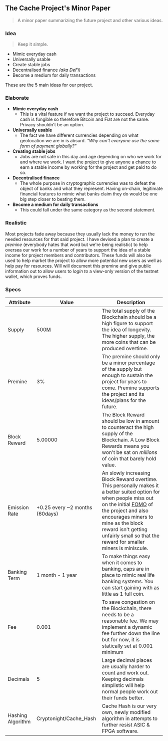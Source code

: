 ## The Cache Project's Minor Paper
> A minor paper summarizing the future project and other various ideas.

### Idea
> Keep it simple.

- Mimic everyday cash
- Universally usable
- Create stable jobs
- Decentralised finance *(aka DeFi)*
- Become a medium for daily transactions

These are the 5 main ideas for our project.

### Elaborate

- **Mimic everyday cash**
    - This is a vital feature if we want the project to succeed. Everyday cash is fungible so therefore Bitcoin and Fiat are not the same. Privacy shouldn't be an option.
- **Universally usable**
    - The fact we have different currencies depending on what geolocation we are in is absurd. *"Why can't everyone use the same form of payment globally?"*
- **Creating stable jobs**
    - Jobs are not safe in this day and age depending on who we work for and where we work. I want the project to give anyone a chance to earn a stable income by working for the project and get paid to do so.
- **Decentralised finance**
    - The whole purpose in cryptographic currencies was to defeat the object of banks and what they represent. Having on-chain, legitimate financial features to mimic what banks claim they do would be one big step closer to beating them.
- **Become a medium for daily transactions**
    - This could fall under the same category as the second statement.
    
### Realistic

Most projects fade away because they usually lack the money to run the needed resources for that said project.
I have devised a plan to create a *premine* (everybody hates that word but we're being realistic) to help oversea our work for a number of years to support the idea of a stable income for project members and contributors.
These funds will also be used to help market the project to allow more potential new users as well as help pay for resources.
Will will document this premine and give public information out to allow users to *login to* a view-only version of the testnet wallet, which proves funds.

### Specs

| Attribute | Value | Description |
|-----------|-------|-------------|
| Supply | 500[M](https://en.wikipedia.org/wiki/1,000,000) | The total supply of the Blockchain should be a high figure to support the idea of longevity. The higher supply, the more coins that can be produced overtime. |
| Premine | 3% | The premine should only be a minor percentage of the supply but enough to sustain the project for years to come. Premine supports the project and its ideas/plans for the future. |
| Block Reward | 5.00000 | The Block Reward should be low in amount to counteract the high supply of the Blockchain. A Low Block Rewards means you won't be sat on *millions* of coin that barely hold value. |
| Emission Rate | +0.25 every ~2 months (60days) | An slowly increasing Block Reward overtime. This personally makes it a better suited option for when people miss out on the initial [FOMO](https://en.wikipedia.org/wiki/Fear_of_missing_out) of the project and also encourages miners to mine as the block reward isn't getting unfairly small so that the reward for smaller miners is miniscule. |
| Banking Term | 1 month - 1 year | To make things easy when it comes to banking, caps are in place to mimic real life banking systems. You can start gaining with as little as 1 full coin. |
| Fee | 0.001 | To save congestion on the Blockchain, there needs to be a reasonable fee. We may implement a dynamic fee further down the line but for now, it is statically set at 0.001 minimum |
| Decimals | 5 | Large decimal places are usually harder to count and work out. Keeping decimals simplistic will help normal people work out their funds better. |
| Hashing Algorithm | Cryptonight/Cache_Hash | Cache Hash is our very own, newly modified algorithm in attempts to further resist ASIC & FPGA software. |
